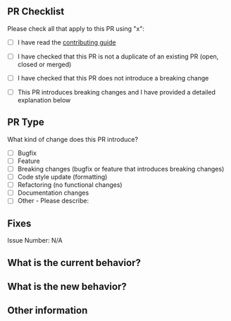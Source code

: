 ## PR Checklist
Please check all that apply to this PR using "x":

- [ ] I have read the [contributing guide](https://github.com/src-d/ml/blob/master/contributing.md)
- [ ] I have checked that this PR is not a duplicate of an existing PR (open, closed or merged)
- [ ] I have checked that this PR does not introduce a breaking change
- [ ] This PR introduces breaking changes and I have provided a detailed explanation below


## PR Type
What kind of change does this PR introduce?

<!-- Please check all that apply to this PR using "x". -->

- [ ] Bugfix
- [ ] Feature
- [ ] Breaking changes (bugfix or feature that introduces breaking changes)
- [ ] Code style update (formatting)
- [ ] Refactoring (no functional changes)
- [ ] Documentation changes
- [ ] Other - Please describe:

## Fixes

Issue Number: N/A


## What is the current behavior?


## What is the new behavior?


## Other information


<!-- If this PR contains a breaking change, please describe the impact and solution strategy for existing applications below. -->
